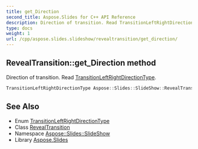 ```yaml
---
title: get_Direction
second_title: Aspose.Slides for C++ API Reference
description: Direction of transition. Read TransitionLeftRightDirectionType.
type: docs
weight: 1
url: /cpp/aspose.slides.slideshow/revealtransition/get_direction/
---
```

## RevealTransition::get_Direction method


Direction of transition. Read [TransitionLeftRightDirectionType](../../transitionleftrightdirectiontype/).

```cpp
TransitionLeftRightDirectionType Aspose::Slides::SlideShow::RevealTransition::get_Direction() override
```

## See Also

* Enum [TransitionLeftRightDirectionType](../../transitionleftrightdirectiontype/)
* Class [RevealTransition](../)
* Namespace [Aspose::Slides::SlideShow](../../)
* Library [Aspose.Slides](../../../)
